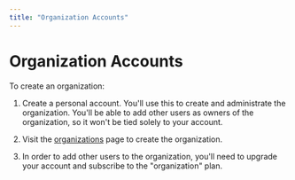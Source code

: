 ```yaml
---
title: "Organization Accounts"
---
```

# Organization Accounts

To create an organization:

1. Create a personal account. You'll use this to create and administrate
the organization. You'll be able to add other users as owners of the
organization, so it won't be tied solely to your account.

2. Visit the [organizations](/organizations) page to create the
organization.

3. In order to add other users to the organization, you'll need to
upgrade your account and subscribe to the "organization" plan.
